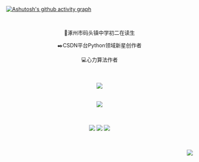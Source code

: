 [![Ashutosh's github activity graph](https://github-readme-activity-graph.cyclic.app/graph?username=Mr-liuzhenming&theme=github-compact)](https://github.com/ashutosh00710/github-readme-activity-graph)


<br>
<div>
<div align="center">
  <p>🏫涿州市码头镇中学初二在读生</p>
  <p>✒️CSDN平台Python领域新星创作者</p>
  <p>💻心力算法作者</p>
</div>
<br><br>
<div align="center">
    <img src="https://github-readme-stats.vercel.app/api?username=Mr-liuzhenming&theme=dark" />
</div>
<br><br>
<div align="center">
    <img  src="https://github-readme-stats.vercel.app/api/top-langs/?username=Mr-liuzhenming&theme=dark" />
</div>
<br><br>
<div align="center">
<p>
<img src="https://img.shields.io/static/v1?label=Program&message=Python&color=blue"/>
<a href="https://blog.csdn.net/weixin_41102528"><img src="https://img.shields.io/static/v1?label=Blog&message=CSDN&color=red"/></a>
<img src="https://visitor-badge.glitch.me/badge?page_id=https://github.com/Mr-liuzhenming&right_color=red" />
</p>
</div>
<br><br>
<div align="right">
  <img  src="https://github-profile-trophy.vercel.app/?username=Mr-liuzhenming&theme=gruvbox&row=1&column=7&no-frame=true&no-bg=true" />
</div>
